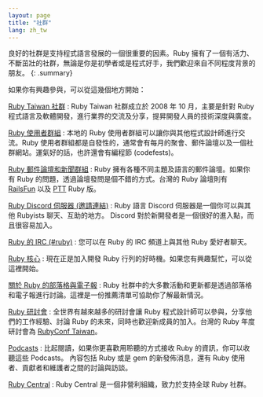 ```yaml
---
layout: page
title: "社群"
lang: zh_tw
---
```


良好的社群是支持程式語言發展的一個很重要的因素。Ruby 擁有了一個有活力、不斷茁壯的社群，無論是你是初學者或是程式好手，我們歡迎來自不同程度背景的朋友。
{: .summary}

如果你有興趣參與，可以從這幾個地方開始：

[Ruby Taiwan 社群][1]
: Ruby Taiwan 社群成立於 2008 年 10 月，主要是針對 Ruby
  程式語言及軟體開發，進行業界的交流及分享，提昇開發人員的技術深度與廣度。

[Ruby 使用者群組](/zh_tw/community/user-groups/)
: 本地的 Ruby 使用者群組可以讓你與其他程式設計師進行交流。Ruby
  使用者群組都是自發性的，通常會有每月的聚會、郵件論壇以及一個社群網站。運氣好的話，也許還會有編程節 (codefests)。

[Ruby 郵件論壇和新聞群組](/zh_tw/community/mailing-lists/)
: Ruby 擁有各種不同主題及語言的郵件論壇。如果你有 Ruby 的問題，透過論壇發問是個不錯的方式。台灣的 Ruby 論壇則有
  [RailsFun][railsfun] 以及 [PTT](telnet://ptt.cc) Ruby 版。

[Ruby Discord 伺服器 (邀請連結)][ruby-discord]
: Ruby 語言 Discord 伺服器是一個你可以與其他 Rubyists 聊天、互助的地方。
  Discord 對於新開發者是一個很好的進入點，而且很容易加入。

[Ruby 的 IRC (#ruby)](https://web.libera.chat/#ruby)
: 您可以在 Ruby 的 IRC 頻道上與其他 Ruby 愛好者聊天。

[Ruby 核心](/zh_tw/community/ruby-core)
: 現在正是加入開發 Ruby 行列的好時機。如果您有興趣幫忙，可以從這裡開始。

[關於 Ruby 的部落格與電子報](/zh_tw/community/weblogs/)
: Ruby 社群中的大多數活動和更新都是透過部落格和電子報進行討論。這裡是一份推薦清單可協助你了解最新情況。

[Ruby 研討會](/zh_tw/community/conferences/)
: 全世界有越來越多的研討會讓 Ruby 程式設計師可以參與，分享他們的工作經驗、討論 Ruby 的未來，同時也歡迎新成員的加入。台灣的
  Ruby 年度研討會為 [RubyConf Taiwan](http://rubyconf.tw)。

[Podcasts](/zh_tw/community/podcasts/)
: 比起閱讀，如果你更喜歡用聆聽的方式接收 Ruby 的資訊，你可以收聽這些 Podcasts。
  內容包括 Ruby 或是 gem 的新發佈消息，還有 Ruby 使用者、貢獻者和維護者之間的討論與訪談。


[Ruby Central][ruby-central]
: Ruby Central 是一個非營利組織，致力於支持全球 Ruby 社群。

[1]: http://ruby.tw
[railsfun]: http://railsfun.tw/index.php

[ruby-central]: http://rubycentral.org/
[ruby-discord]: https://discord.gg/ad2acQFtkh
